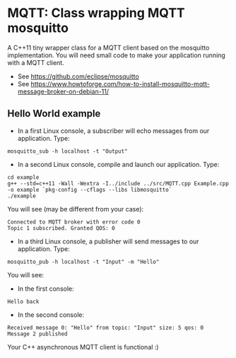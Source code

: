 # MQTT: Class wrapping MQTT mosquitto

A C++11 tiny wrapper class for a MQTT client based on the mosquitto implementation.
You will need small code to make your application running with a MQTT client.

- See https://github.com/eclipse/mosquitto
- See https://www.howtoforge.com/how-to-install-mosquitto-mqtt-message-broker-on-debian-11/

## Hello World example

- In a first Linux console, a subscriber will echo messages from our application. Type:
```
mosquitto_sub -h localhost -t "Output"
```

- In a second Linux console, compile and launch our application. Type:

```
cd example
g++ --std=c++11 -Wall -Wextra -I../include ../src/MQTT.cpp Example.cpp -o example `pkg-config --cflags --libs libmosquitto`
./example
```

You will see (may be different from your case):
```
Connected to MQTT broker with error code 0
Topic 1 subscribed. Granted QOS: 0
```

- In a third Linux console, a publisher will send messages to our application. Type:
```
mosquitto_pub -h localhost -t "Input" -m "Hello"
```

You will see:
- In the first console:
```
Hello back
```

- In the second console:
```
Received message 0: "Hello" from topic: "Input" size: 5 qos: 0
Message 2 published
```

Your C++ asynchronous MQTT client is functional :)